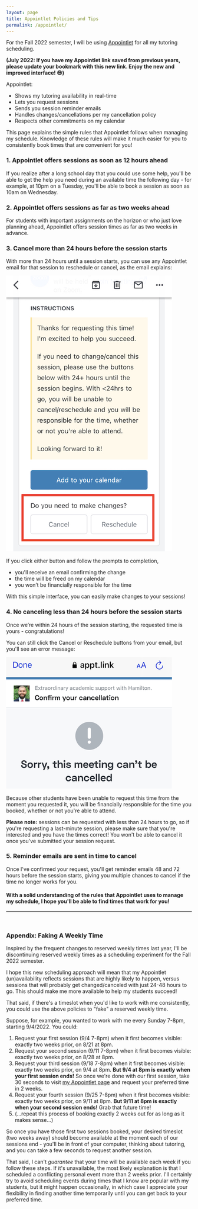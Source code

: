 ```yaml
---
layout: page
title: Appointlet Policies and Tips
permalink: /appointlet/
---
```


For the Fall 2022 semester, I will be using <a href="https://appt.link/hamilton" target="_blank">Appointlet</a> for all my tutoring scheduling.

**(July 2022: If you have my Appointlet link saved from previous years, please update your bookmark with this new link. Enjoy the new and improved interface! 😎)**

Appointlet:

* Shows my tutoring availability in real-time
* Lets you request sessions
* Sends you session reminder emails
* Handles changes/cancellations per my cancellation policy
* Respects other commitments on my calendar

This page explains the simple rules that Appointlet follows when managing my schedule. Knowledge of these rules will make it much easier for you to consistently book times that are convenient for you!

### 1. Appointlet offers sessions as soon as 12 hours ahead
If you realize after a long school day that you could use some help, you'll be able to get the help you need during an available time the following day - for example, at 10pm on a Tuesday, you'll be able to book a session as soon as 10am on Wednesday.

### 2. Appointlet offers sessions as far as two weeks ahead
For students with important assignments on the horizon or who just love planning ahead, Appointlet offers session times as far as two weeks in advance.

### 3. Cancel more than 24 hours before the session starts
With more than 24 hours until a session starts, you can use any Appointlet email for that session to reschedule or cancel, as the email explains:

<img src="/static/images/appointlet/cancel-resched-boxes-red-small.jpg" class="screenshot"/>

If you click either button and follow the prompts to completion,
* you'll receive an email confirming the change
* the time will be freed on my calendar
* you won’t be financially responsible for the time

With this simple interface, you can easily make changes to your sessions!


### 4. No canceling less than 24 hours before the session starts
Once we’re within 24 hours of the session starting, the requested time is yours - congratulations!

You can still click the Cancel or Reschedule buttons from your email, but you'll see an error message:

<img src="/static/images/appointlet/failed-cancel-resized.png" class="screenshot"/>

Because other students have been unable to request this time from the moment you requested it, you will be financially responsible for the time you booked, whether or not you're able to attend.

**Please note:** sessions can be requested with less than 24 hours to go, so if you're requesting a last-minute session, please make sure that you're interested and you have the times correct! You won't be able to cancel it once you've submitted your session request.

### 5. Reminder emails are sent in time to cancel
Once I've confirmed your request, you'll get reminder emails 48 and 72 hours before the session starts, giving you multiple chances to cancel if the time no longer works for you.


#### With a solid understanding of the rules that Appointlet uses to manage my schedule, I hope you'll be able to find times that work for you!

----
<br>

### Appendix: Faking A Weekly Time
Inspired by the frequent changes to reserved weekly times last year, I'll be discontinuing reserved weekly times as a scheduling experiment for the Fall 2022 semester.

I hope this new scheduling approach will mean that my Appointlet (un)availability reflects sessions that are highly likely to happen, versus sessions that will probably get changed/canceled with just 24-48 hours to go. This should make me more available to help my students succeed!

That said, if there's a timeslot when you'd like to work with me consistently, you could use the above policies to "fake" a reserved weekly time.

Suppose, for example, you wanted to work with me every Sunday 7-8pm, starting 9/4/2022. You could:

1. Request your first session (9/4 7-8pm) when it first becomes visible: exactly two weeks prior, on 8/21 at 8pm.
2. Request your second session (9/11 7-8pm) when it first becomes visible: exactly two weeks prior, on 8/28 at 8pm.
3. Request your third session (9/18 7-8pm) when it first becomes visible: exactly two weeks prior, on 9/4 at 8pm. **But 9/4 at 8pm is exactly when your first session ends!** So once we're done with our first session, take 30 seconds to visit [my Appointlet page](https://appt.link/hamilton) and request your preferred time in 2 weeks.
4. Request your fourth session (9/25 7-8pm) when it first becomes visible: exactly two weeks prior, on 9/11 at 8pm. **But 9/11 at 8pm is exactly when your second session ends!** Grab that future time!
5. (...repeat this process of booking exactly 2 weeks out for as long as it makes sense...)

So once you have those first two sessions booked, your desired timeslot (two weeks away) should become available at the moment each of our sessions end - you'll be in front of your computer, thinking about tutoring, and you can take a few seconds to request another session.

That said, I can't *guarantee* that your time will be available each week if you follow these steps. If it's unavailable, the most likely explanation is that I scheduled a conflicting personal event more than 2 weeks prior. I'll certainly try to avoid scheduling events during times that I know are popular with my students, but it might happen occasionally, in which case I appreciate your flexibility in finding another time temporarily until you can get back to your preferred time.
